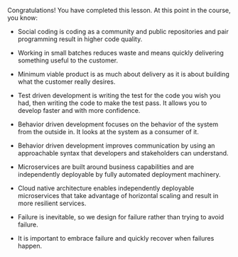 Congratulations! You have completed this lesson. At this point in the course, you know:

- Social coding is coding as a community and public repositories and pair programming result in higher code quality.
    
- Working in small batches reduces waste and means quickly delivering something useful to the customer.
    
- Minimum viable product is as much about delivery as it is about building what the customer really desires.
    
- Test driven development is writing the test for the code you wish you had, then writing the code to make the test pass. It allows you to develop faster and with more confidence.
    
- Behavior driven development focuses on the behavior of the system from the outside in. It looks at the system as a consumer of it.
    
- Behavior driven development improves communication by using an approachable syntax that developers and stakeholders can understand.
    
- Microservices are built around business capabilities and are independently deployable by fully automated deployment machinery.
    
- Cloud native architecture enables independently deployable microservices that take advantage of horizontal scaling and result in more resilient services.
    
- Failure is inevitable, so we design for failure rather than trying to avoid failure.
    
- It is important to embrace failure and quickly recover when failures happen.